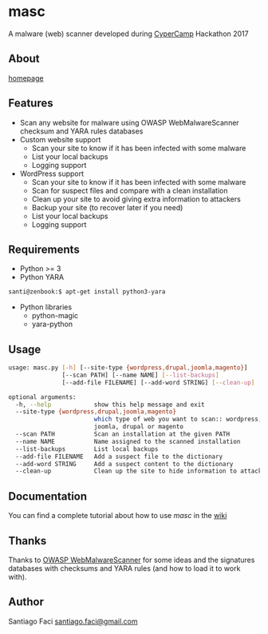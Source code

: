 # masc

A malware (web) scanner developed during [CyperCamp](http://www.cybercamp.es) Hackathon 2017

## About

[homepage](https://sfaci.github.io/masc)

## Features

* Scan any website for malware using OWASP WebMalwareScanner checksum and YARA rules databases
* Custom website support
  * Scan your site to know if it has been infected with some malware
  * List your local backups
  * Logging support
* WordPress support
  * Scan your site to know if it has been infected with some malware
  * Scan for suspect files and compare with a clean installation
  * Clean up your site to avoid giving extra information to attackers
  * Backup your site (to recover later if you need)
  * List your local backups
  * Logging support

## Requirements

* Python >= 3
* Python YARA
```bash
santi@zenbook:$ apt-get install python3-yara
```
* Python libraries
  * python-magic
  * yara-python

## Usage

```bash
usage: masc.py [-h] [--site-type {wordpress,drupal,joomla,magento}]
               [--scan PATH] [--name NAME] [--list-backups]
               [--add-file FILENAME] [--add-word STRING] [--clean-up]

optional arguments:
  -h, --help            show this help message and exit
  --site-type {wordpress,drupal,joomla,magento}
                        which type of web you want to scan:: wordpress,
                        joomla, drupal or magento
  --scan PATH           Scan an installation at the given PATH
  --name NAME           Name assigned to the scanned installation
  --list-backups        List local backups
  --add-file FILENAME   Add a suspect file to the dictionary
  --add-word STRING     Add a suspect content to the dictionary
  --clean-up            Clean up the site to hide information to attackers
```

## Documentation

You can find a complete tutorial about how to use _masc_ in the [wiki](https://github.com/sfaci/masc/wiki)

## Thanks

Thanks to [OWASP WebMalwareScanner](https://github.com/maxlabelle/WebMalwareScanner) for some ideas and the signatures databases with checksums and YARA
rules (and how to load it to work with). 

## Author

Santiago Faci <santiago.faci@gmail.com>
